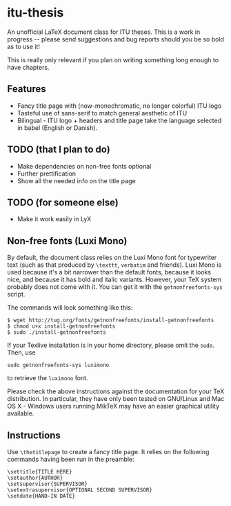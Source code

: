 itu-thesis
==========

An unofficial LaTeX document class for ITU theses. This is a work in progress -- please
send suggestions and bug reports should you be so bold as to use it!

This is really only relevant if you plan on writing something long enough to
have chapters.

Features
--------

 * Fancy title page with (now-monochromatic, no longer colorful) ITU logo
 * Tasteful use of sans-serif to match general aesthetic of ITU
 * Bilingual - ITU logo + headers and title page take the language selected in babel (English or Danish).

TODO (that I plan to do)
------------------------
 * Make dependencies on non-free fonts optional
 * Further prettification
 * Show all the needed info on the title page

TODO (for someone else)
-----------------------
 * Make it work easily in LyX

Non-free fonts (Luxi Mono)
--------------------------
By default, the document class relies on the Luxi Mono font for typewriter text (such as that produced by `\texttt`, `verbatim` and friends). Luxi Mono is used because it's a bit narrower than the default fonts, because it looks nice, and because it has bold and italic variants. However, your TeX system probably does not come with it. You can get it with the `getnonfreefonts-sys` script.

The commands will look something like this:
```
$ wget http://tug.org/fonts/getnonfreefonts/install-getnonfreefonts
$ chmod u+x install-getnonfreefonts
$ sudo ./install-getnonfreefonts
```
If your Texlive installation is in your home directory, please omit the `sudo`. Then, use
```
sudo getnonfreefonts-sys luximono
```
to retrieve the `luximono` font.

Please check the above instructions against the documentation for your TeX distribution. In particular, they have only been tested on GNU/Linux and Mac OS X - Windows users running MikTeX may have an easier graphical utility available.


Instructions
------------

Use ````\thetitlepage```` to create a fancy title page. It relies on the following
commands having been run in the preamble:

    \settitle{TITLE HERE}
    \setauthor{AUTHOR}
    \setsupervisor{SUPERVISOR}
    \setextrasupervisor{OPTIONAL SECOND SUPERVISOR}
    \setdate{HAND-IN DATE}

